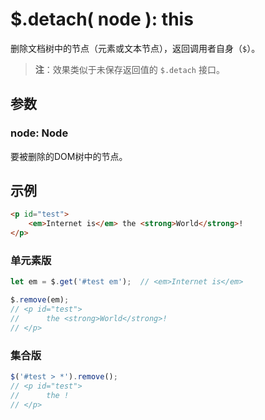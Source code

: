 # $.detach( node ): this

删除文档树中的节点（元素或文本节点），返回调用者自身（`$`）。

> **注**：效果类似于未保存返回值的 `$.detach` 接口。


## 参数

### node: Node

要被删除的DOM树中的节点。


## 示例

```html
<p id="test">
    <em>Internet is</em> the <strong>World</strong>!
</p>
```

### 单元素版

```js
let em = $.get('#test em');  // <em>Internet is</em>

$.remove(em);
// <p id="test">
//      the <strong>World</strong>!
// </p>
```


### 集合版

```js
$('#test > *').remove();
// <p id="test">
//      the !
// </p>
```
